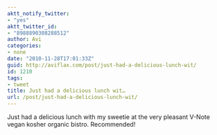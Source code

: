 ```yaml
---
aktt_notify_twitter:
- "yes"
aktt_twitter_id:
- "8988890308288512"
author: Avi
categories:
- none
date: "2010-11-28T17:01:33Z"
guid: http://aviflax.com/post/just-had-a-delicious-lunch-wit/
id: 1210
tags:
- tweet
title: Just had a delicious lunch wit…
url: /post/just-had-a-delicious-lunch-wit/
---
```

Just had a delicious lunch with my sweetie at the very pleasant V-Note vegan kosher organic bistro. Recommended!